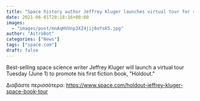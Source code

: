 ```yaml
---
title: "Space history author Jeffrey Kluger launches virtual tour for sci-fi thriller 'Holdout'"
date: 2021-06-01T20:18:16+00:00
images:
  - "images/post/mnAqHVUnp3XZ4jij6oYsK5.jpg"
author: "AstroBot"
categories: ["News"]
tags: ["space.com"]
draft: false
---
```


Best-selling space science writer Jeffrey Kluger will launch a virtual tour Tuesday (June 1) to promote his first fiction book, "Holdout." 

Διαβάστε περισσότερα: https://www.space.com/holdout-jeffrey-kluger-space-book-tour
